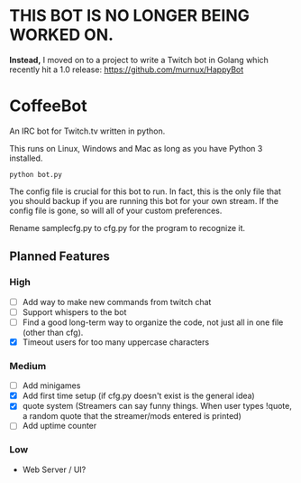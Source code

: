 # THIS BOT IS NO LONGER BEING WORKED ON.

**Instead,** I moved on to a project to write a Twitch bot in Golang which recently hit a 1.0 release: https://github.com/murnux/HappyBot

# CoffeeBot
An IRC bot for Twitch.tv written in python. 

This runs on Linux, Windows and Mac as long as you have Python 3 installed.

```
python bot.py
```

The config file is crucial for this bot to run. In fact, this is the only file that you should backup if you are running this bot for your own stream. If the config file is gone, so will all of your custom preferences. 

Rename samplecfg.py to cfg.py for the program to recognize it.




## Planned Features
### High
- [ ] Add way to make new commands from twitch chat
- [ ] Support whispers to the bot
- [ ] Find a good long-term way to organize the code, not just all in one file (other than cfg).
- [x] Timeout users for too many uppercase characters

### Medium
- [ ] Add minigames
- [x] Add first time setup (if cfg.py doesn't exist is the general idea)
- [x] quote system (Streamers can say funny things. When user types !quote, a random quote that the streamer/mods entered is printed)
- [ ] Add uptime counter

### Low

- Web Server / UI?
